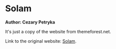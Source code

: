 # Solam
**Author: Cezary Petryka**

It's just a copy of the website from themeforest.net. 

Link to the original website: [Solam](https://preview.themeforest.net/item/solam-solar-panel-installer-wordpress-theme/full_screen_preview/35975997?_ga=2.122890312.236586801.1657873081-196161663.1643659379).